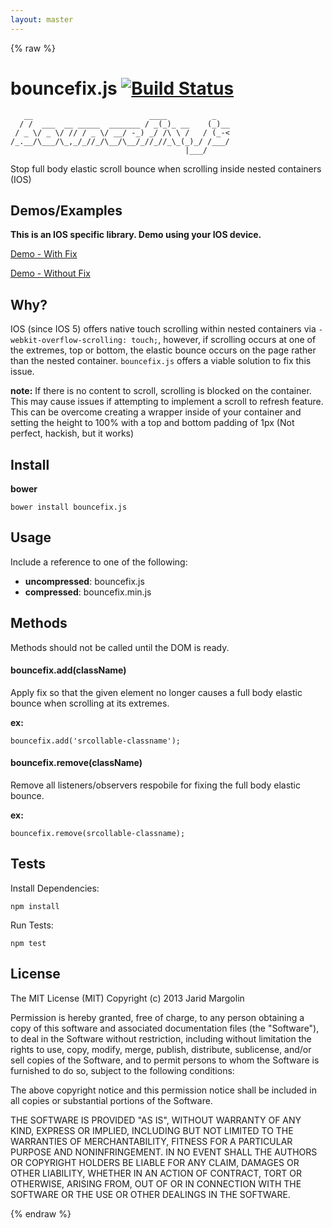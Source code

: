 ```yaml
---
layout: master
---
```

{% raw %}

bouncefix.js [![Build Status](https://travis-ci.org/jaridmargolin/bouncefix.js.png)](https://travis-ci.org/jaridmargolin/bouncefix.js)
============

       __                          ____          _   
      / /  ___  __ _____  _______ / _(_)_ __    (_)__
     / _ \/ _ \/ // / _ \/ __/ -_) _/ /\ \ /   / (_-<
    /_.__/\___/\_,_/_//_/\__/\__/_//_//_\_(_)_/ /___/
                                           |___/     

                                              
Stop full body elastic scroll bounce when scrolling inside nested containers (IOS)



Demos/Examples
--------------

**This is an IOS specific library. Demo using your IOS device.**

[Demo - With Fix](http://jaridmargolin.github.io/bouncefix.js/demo-with.html)

[Demo - Without Fix](http://jaridmargolin.github.io/bouncefix.js/demo-without.html)



Why?
----

IOS (since IOS 5) offers native touch scrolling within nested containers via `-webkit-overflow-scrolling: touch;`, however, if scrolling occurs at one of the extremes, top or bottom, the elastic bounce occurs on the page rather than the nested container. `bouncefix.js` offers a viable solution to fix this issue.

**note:** If there is no content to scroll, scrolling is blocked on the container. This may cause issues if attempting to implement a scroll to refresh feature. This can be overcome creating a wrapper inside of your container and setting the height to 100% with a top and bottom padding of 1px (Not perfect, hackish, but it works)



Install
-------

**bower**

    bower install bouncefix.js



Usage
-----

Include a reference to one of the following:

* **uncompressed**: bouncefix.js
* **compressed**: bouncefix.min.js

Methods
-------

Methods should not be called until the DOM is ready.

#### bouncefix.add(className)
Apply fix so that the given element no longer causes a full body elastic bounce when scrolling at its extremes.

**ex:**

    bouncefix.add('srcollable-classname');

#### bouncefix.remove(className)
Remove all listeners/observers respobile for fixing the full body elastic bounce.

**ex:**

    bouncefix.remove(srcollable-classname);



Tests
-----

Install Dependencies:
    
    npm install

Run Tests:
    
    npm test



License
-------

The MIT License (MIT) Copyright (c) 2013 Jarid Margolin

Permission is hereby granted, free of charge, to any person obtaining a copy of this software and associated documentation files (the "Software"), to deal in the Software without restriction, including without limitation the rights to use, copy, modify, merge, publish, distribute, sublicense, and/or sell copies of the Software, and to permit persons to whom the Software is furnished to do so, subject to the following conditions:

The above copyright notice and this permission notice shall be included in all copies or substantial portions of the Software.

THE SOFTWARE IS PROVIDED "AS IS", WITHOUT WARRANTY OF ANY KIND, EXPRESS OR IMPLIED, INCLUDING BUT NOT LIMITED TO THE WARRANTIES OF MERCHANTABILITY, FITNESS FOR A PARTICULAR PURPOSE AND NONINFRINGEMENT. IN NO EVENT SHALL THE AUTHORS OR COPYRIGHT HOLDERS BE LIABLE FOR ANY CLAIM, DAMAGES OR OTHER LIABILITY, WHETHER IN AN ACTION OF CONTRACT, TORT OR OTHERWISE, ARISING FROM, OUT OF OR IN CONNECTION WITH THE SOFTWARE OR THE USE OR OTHER DEALINGS IN THE SOFTWARE.

{% endraw %}